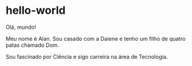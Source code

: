 # hello-world
Olá, mundo!

Meu nome é Alan. Sou casado com a Daiene e tenho um filho de quatro patas chamado Dom.

Sou fascinado por Ciência e sigo carreira na área de Tecnologia.
